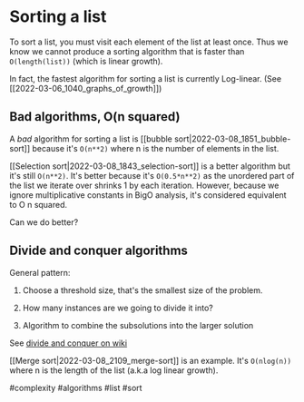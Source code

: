 # Sorting a list

To sort a list, you must visit each element of the list at least once. Thus we know we cannot produce a sorting algorithm that is faster than `O(length(list))` (which is linear growth).

In fact, the fastest algorithm for sorting a list is currently Log-linear. (See [[2022-03-06_1040_graphs_of_growth]])

## Bad algorithms, O(n squared)

A *bad* algorithm for sorting a list is [[bubble sort|2022-03-08_1851_bubble-sort]] because it's `O(n**2)` where n is the number of elements in the list.

[[Selection sort|2022-03-08_1843_selection-sort]] is a better algorithm but it's still `O(n**2)`. It's better because it's `O(0.5*n**2)` as the unordered part of the list we iterate over shrinks 1 by each iteration. However, because we ignore multiplicative constants in BigO analysis, it's considered equivalent to O n squared.

Can we do better?

## Divide and conquer algorithms

General pattern:

1. Choose a threshold size, that's the smallest size of the problem.

2. How many instances are we going to divide it into?

3. Algorithm to combine the subsolutions into the larger solution

See [divide and conquer on wiki](https://en.wikipedia.org/wiki/Divide-and-conquer_algorithm)

[[Merge sort|2022-03-08_2109_merge-sort]] is an example. It's `O(nlog(n))` where n is the length of the list (a.k.a log linear growth).

#complexity
#algorithms
#list
#sort
